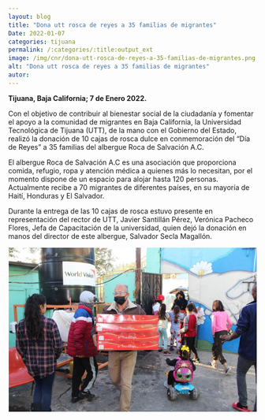 ```yaml
---
layout: blog
title: "Dona utt rosca de reyes a 35 familias de migrantes"
Date: 2022-01-07
categories: tijuana
permalink: /:categories/:title:output_ext
image: /img/cnr/dona-utt-rosca-de-reyes-a-35-familias-de-migrantes.png
alt: "Dona utt rosca de reyes a 35 familias de migrantes"
autor:
---
```


**Tijuana, Baja California; 7 de Enero 2022.** 

Con el objetivo de contribuir al bienestar social de la ciudadanía y fomentar el apoyo a la comunidad de migrantes en Baja California, la Universidad Tecnológica de Tijuana (UTT), de la mano con el Gobierno del Estado, realizó la donación de 10 cajas de rosca dulce en conmemoración del “Día de Reyes” a 35 familias del albergue Roca de Salvación A.C. 

El albergue Roca de Salvación A.C es una asociación que proporciona comida, refugio, ropa y atención médica a quienes más lo necesitan, por el momento dispone de un espacio para alojar hasta 120 personas. Actualmente recibe a 70 migrantes de diferentes países, en su mayoría de Haití, Honduras y El Salvador.

Durante la entrega de las 10 cajas de rosca estuvo presente en representación del rector de UTT, Javier Santillán Pérez, Verónica Pacheco Flores, Jefa de Capacitación de la universidad, quien dejó la donación en manos del director de este albergue, Salvador Secla Magallón.

<div id="carouselExampleSlidesOnly" class="carousel slide" data-ride="carousel">
  <div class="carousel-inner">
    <div class="carousel-item active">
       <img class="d-block w-100" src="/img/cnr/dona-utt-rosca-de-reyes-a-35-familias-de-migrantes.png" loading="lazy"  alt="Dona utt rosca de reyes a 35 familias de migrantes">
    </div>
  </div>
</div>